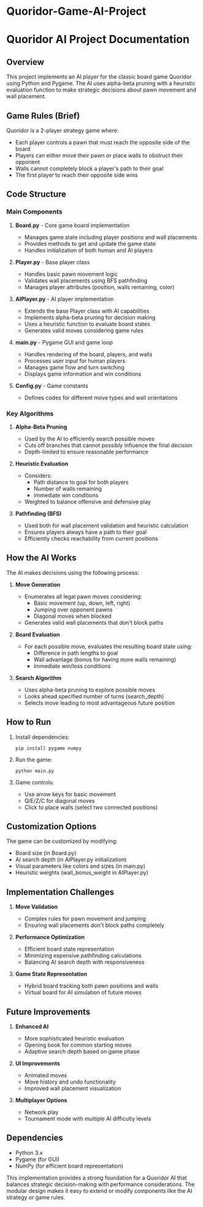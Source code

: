 # Quoridor-Game-AI-Project
# Quoridor AI Project Documentation

## Overview
This project implements an AI player for the classic board game Quoridor using Python and Pygame. The AI uses alpha-beta pruning with a heuristic evaluation function to make strategic decisions about pawn movement and wall placement.

## Game Rules (Brief)
Quoridor is a 2-player strategy game where:
- Each player controls a pawn that must reach the opposite side of the board
- Players can either move their pawn or place walls to obstruct their opponent
- Walls cannot completely block a player's path to their goal
- The first player to reach their opposite side wins

## Code Structure

### Main Components

1. **Board.py** - Core game board implementation
   - Manages game state including player positions and wall placements
   - Provides methods to get and update the game state
   - Handles initialization of both human and AI players

2. **Player.py** - Base player class
   - Handles basic pawn movement logic
   - Validates wall placements using BFS pathfinding
   - Manages player attributes (position, walls remaining, color)

3. **AIPlayer.py** - AI player implementation
   - Extends the base Player class with AI capabilities
   - Implements alpha-beta pruning for decision making
   - Uses a heuristic function to evaluate board states
   - Generates valid moves considering game rules

4. **main.py** - Pygame GUI and game loop
   - Handles rendering of the board, players, and walls
   - Processes user input for human players
   - Manages game flow and turn switching
   - Displays game information and win conditions

5. **Config.py** - Game constants
   - Defines codes for different move types and wall orientations

### Key Algorithms

1. **Alpha-Beta Pruning**
   - Used by the AI to efficiently search possible moves
   - Cuts off branches that cannot possibly influence the final decision
   - Depth-limited to ensure reasonable performance

2. **Heuristic Evaluation**
   - Considers:
     - Path distance to goal for both players
     - Number of walls remaining
     - Immediate win conditions
   - Weighted to balance offensive and defensive play

3. **Pathfinding (BFS)**
   - Used both for wall placement validation and heuristic calculation
   - Ensures players always have a path to their goal
   - Efficiently checks reachability from current positions

## How the AI Works

The AI makes decisions using the following process:

1. **Move Generation**
   - Enumerates all legal pawn moves considering:
     - Basic movement (up, down, left, right)
     - Jumping over opponent pawns
     - Diagonal moves when blocked
   - Generates valid wall placements that don't block paths

2. **Board Evaluation**
   - For each possible move, evaluates the resulting board state using:
     - Difference in path lengths to goal
     - Wall advantage (bonus for having more walls remaining)
     - Immediate win/loss conditions

3. **Search Algorithm**
   - Uses alpha-beta pruning to explore possible moves
   - Looks ahead specified number of turns (search_depth)
   - Selects move leading to most advantageous future position

## How to Run

1. Install dependencies:
   ```
   pip install pygame numpy
   ```

2. Run the game:
   ```
   python main.py
   ```

3. Game controls:
   - Use arrow keys for basic movement
   - Q/E/Z/C for diagonal moves
   - Click to place walls (select two connected positions)

## Customization Options

The game can be customized by modifying:

- Board size (in Board.py)
- AI search depth (in AIPlayer.py initialization)
- Visual parameters like colors and sizes (in main.py)
- Heuristic weights (wall_bonus_weight in AIPlayer.py)

## Implementation Challenges

1. **Move Validation**
   - Complex rules for pawn movement and jumping
   - Ensuring wall placements don't block paths completely

2. **Performance Optimization**
   - Efficient board state representation
   - Minimizing expensive pathfinding calculations
   - Balancing AI search depth with responsiveness

3. **Game State Representation**
   - Hybrid board tracking both pawn positions and walls
   - Virtual board for AI simulation of future moves

## Future Improvements

1. **Enhanced AI**
   - More sophisticated heuristic evaluation
   - Opening book for common starting moves
   - Adaptive search depth based on game phase

2. **UI Improvements**
   - Animated moves
   - Move history and undo functionality
   - Improved wall placement visualization

3. **Multiplayer Options**
   - Network play
   - Tournament mode with multiple AI difficulty levels

## Dependencies

- Python 3.x
- Pygame (for GUI)
- NumPy (for efficient board representation)

This implementation provides a strong foundation for a Quoridor AI that balances strategic decision-making with performance considerations. The modular design makes it easy to extend or modify components like the AI strategy or game rules.
